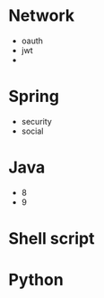 # Network
- oauth
- jwt 
- 


# Spring 
- security 
- social 


# Java
- 8
- 9 

# Shell script 

# Python 


